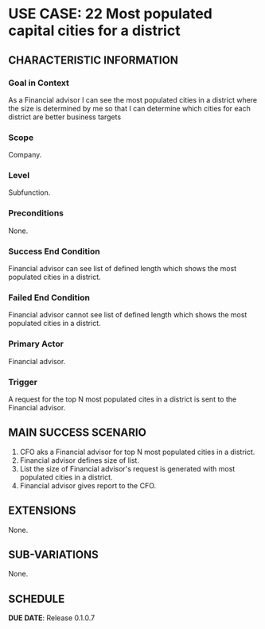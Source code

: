 # USE CASE: 22 Most populated capital cities for a district

## CHARACTERISTIC INFORMATION

### Goal in Context

As a Financial advisor I can see the most populated cities in a district where the size is determined by me so that I can determine which cities for each district are better business targets

### Scope

Company.

### Level

Subfunction.

### Preconditions

None.

### Success End Condition

Financial advisor can see list of defined length which shows the most populated cities in a district.

### Failed End Condition

Financial advisor cannot see list of defined length which shows the most populated cities in a district.

### Primary Actor

Financial advisor.

### Trigger

A request for the top N most populated cites in a district is sent to the Financial advisor.

## MAIN SUCCESS SCENARIO

1. CFO aks a Financial advisor for top N most populated cities in a district.
2. Financial advisor defines size of list.
3. List the size of Financial advisor's request is generated with most populated cities in a district.
4. Financial advisor gives report to the CFO.

## EXTENSIONS

None.

## SUB-VARIATIONS

None.

## SCHEDULE

**DUE DATE**: Release 0.1.0.7
